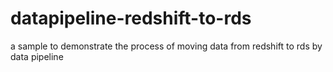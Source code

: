 # datapipeline-redshift-to-rds
a sample to demonstrate the process of moving data from redshift to rds by data pipeline

